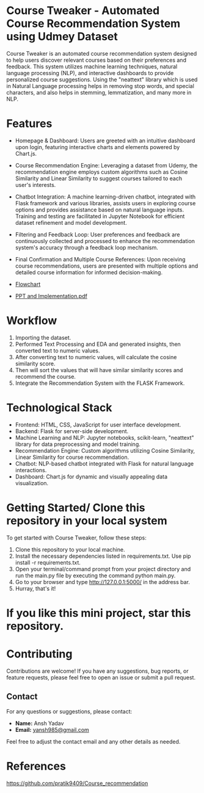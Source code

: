 # Course Tweaker - Automated Course Recommendation System using Udmey Dataset
Course Tweaker is an automated course recommendation system designed to help users discover relevant courses based on their preferences and feedback. This system utilizes machine learning techniques, natural language processing (NLP), and interactive dashboards to provide personalized course suggestions. Using the "neattext" library which is used in Natural Language processing helps in removing stop words, and special characters, and also helps in stemming, lemmatization, and many more in NLP.

# Features
- Homepage & Dashboard: Users are greeted with an intuitive dashboard upon login, featuring interactive charts and elements powered by Chart.js.
- Course Recommendation Engine: Leveraging a dataset from Udemy, the recommendation engine employs custom algorithms such as Cosine Similarity and Linear Similarity to suggest courses tailored to each user's interests.
- Chatbot Integration: A machine learning-driven chatbot, integrated with Flask framework and various libraries, assists users in exploring course options and provides assistance based on natural language inputs. Training and testing are facilitated in Jupyter Notebook for efficient dataset refinement and model development.  
- Filtering and Feedback Loop: User preferences and feedback are continuously collected and processed to enhance the recommendation system's accuracy through a feedback loop mechanism.  
- Final Confirmation and Multiple Course References: Upon receiving course recommendations, users are presented with multiple options and detailed course information for informed decision-making.


- [Flowchart](https://github.com/yansh985/Course-Recommendation-Tool/assets/140264480/70ed6f66-25b5-4b97-974a-aeacdc835831)
- [PPT and Implementation.pdf](https://github.com/yansh985/Course-Recommendation-Tool/files/15261108/PPT.and.Implementation.pdf)

# Workflow
1) Importing the dataset.
2) Performed Text Processing and EDA and generated insights, then converted text to numeric values.
3) After converting text to numeric values, will calculate the cosine similarity score.
4) Then will sort the values that will have similar similarity scores and recommend the course.
5) Integrate the Recommendation System with the FLASK Framework.

# Technological Stack
- Frontend: HTML, CSS, JavaScript for user interface development.
- Backend: Flask for server-side development.  
- Machine Learning and NLP: Jupyter notebooks, scikit-learn, "neattext" library for data preprocessing and model training.
- Recommendation Engine: Custom algorithms utilizing Cosine Similarity, Linear Similarity for course recommendation.
- Chatbot: NLP-based chatbot integrated with Flask for natural language interactions.
- Dashboard: Chart.js for dynamic and visually appealing data visualization.

# Getting Started/ Clone this repository in your local system
To get started with Course Tweaker, follow these steps:
1. Clone this repository to your local machine.
2. Install the necessary dependencies listed in requirements.txt. Use pip install -r requirements.txt.
3. Open your terminal/command prompt from your project directory and run the main.py file by executing the command python main.py.
4. Go to your browser and type http://127.0.0.1:5000/ in the address bar.
5. Hurray, that's it!

# If you like this mini project, star this repository.

# Contributing
Contributions are welcome! If you have any suggestions, bug reports, or feature requests, please feel free to open an issue or submit a pull request.

## Contact
For any questions or suggestions, please contact:
- **Name:** Ansh Yadav
- **Email:** yansh985@gmail.com

Feel free to adjust the contact email and any other details as needed.

# References
https://github.com/pratik9409/Course_recommendation

